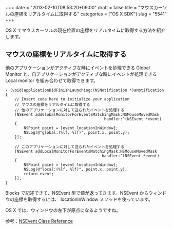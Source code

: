 +++
date = "2013-02-10T08:53:20+09:00"
draft = false
title = "マウスカーソルの座標をリアルタイムに取得する"
categories = ["OS X SDK"]
slug = "5541"
+++

OS X でマウスカーソルの現在位置の座標をリアルタイムに取得する方法を紹介します。

<h2>マウスの座標をリアルタイムに取得する</h2>

他のアプリケーションがアクティブな時にイベントを処理できる Global Monitor と、自アプリケーションがアクティブな時にイベントが処理できる Local monitor を組み合わせて取得できます。

<pre><code>- (void)applicationDidFinishLaunching:(NSNotification *)aNotification
{
    // Insert code here to initialize your application
    // マウスの座標をリアルタイムに取得する
    // 他のアプリケーションに対して送られたイベントを処理する
    [NSEvent addGlobalMonitorForEventsMatchingMask:NSMouseMovedMask
                                           handler:^(NSEvent *event)
    {
        NSPoint point = [event locationInWindow];
        NSLog(@"global:(%lf, %lf)", point.x, point.y);
    }];
    
    // このアプリケーションに対して送られたイベントを処理する
    [NSEvent addLocalMonitorForEventsMatchingMask:NSMouseMovedMask
                                          handler:^(NSEvent *event)
    {
        NSPoint point = [event locationInWindow];
        NSLog(@"local:(%lf, %lf)", point.x, point.y);
        return event;
    }];
}
</code></pre>

Blocks で記述できて、NSEvent 型で値が返ってきます。NSEvent からウィンドウの座標を取得するには、 locationInWindow メソッドを使っています。

OS X では、ウィンドウの左下が原点になるようですね。

参考：<a href="http://developer.apple.com/library/mac/#documentation/Cocoa/Reference/ApplicationKit/Classes/NSEvent_Class/Reference/Reference.html#//apple_ref/doc/uid/20000016-SW16" target="_blank">NSEvent Class Reference</a>
